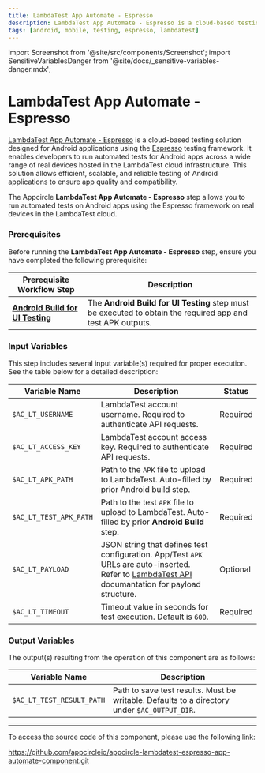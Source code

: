 ```yaml
---
title: LambdaTest App Automate - Espresso
description: LambdaTest App Automate - Espresso is a cloud-based testing solution tailored for Android applications using the Espresso testing framework.
tags: [android, mobile, testing, espresso, lambdatest]
---
```


import Screenshot from '@site/src/components/Screenshot';
import SensitiveVariablesDanger from '@site/docs/\_sensitive-variables-danger.mdx';

# LambdaTest App Automate - Espresso

[LambdaTest App Automate - Espresso](https://www.lambdatest.com/support/docs/getting-started-with-espresso-testing/) is a cloud-based testing solution designed for Android applications using the [Espresso](https://developer.android.com/training/testing/espresso) testing framework. It enables developers to run automated tests for Android apps across a wide range of real devices hosted in the LambdaTest cloud infrastructure. This solution allows efficient, scalable, and reliable testing of Android applications to ensure app quality and compatibility.

The Appcircle **LambdaTest App Automate - Espresso** step allows you to run automated tests on Android apps using the Espresso framework on real devices in the LambdaTest cloud.

### Prerequisites

Before running the **LambdaTest App Automate - Espresso** step, ensure you have completed the following prerequisite:

| Prerequisite Workflow Step                                                                                  | Description                                                                                                 |
| ----------------------------------------------------------------------------------------------------------- | ----------------------------------------------------------------------------------------------------------- |
| [**Android Build for UI Testing**](/workflows/android-specific-workflow-steps/android-build-for-ui-testing) | The **Android Build for UI Testing** step must be executed to obtain the required app and test APK outputs. |

<Screenshot url='https://cdn.appcircle.io/docs/assets/android-workflow-components-lambdatest-app-automate-espresso_0.png'/>

### Input Variables

This step includes several input variable(s) required for proper execution. See the table below for a detailed description:

<Screenshot url='https://cdn.appcircle.io/docs/assets/android-workflow-components-lambdatest-app-automate-espresso_1.png'/>

<SensitiveVariablesDanger />

| Variable Name             | Description                                                                                                                                                                                                                | Status   |
| ------------------------- | -------------------------------------------------------------------------------------------------------------------------------------------------------------------------------------------------------------------------- | -------- |
| `$AC_LT_USERNAME`         | LambdaTest account username. Required to authenticate API requests.                                                                                                                                                        | Required |
| `$AC_LT_ACCESS_KEY`       | LambdaTest account access key. Required to authenticate API requests.                                                                                                                                                      | Required |
| `$AC_LT_APK_PATH`            | Path to the `APK` file to upload to LambdaTest. Auto-filled by prior Android build step.                                                                                                                                 | Required |
| `$AC_LT_TEST_APK_PATH`       | Path to the test `APK` file to upload to LambdaTest. Auto-filled by prior **Android Build** step.                                                                                                                            | Required |
| `$AC_LT_PAYLOAD`          | JSON string that defines test configuration. App/Test `APK` URLs are auto-inserted. Refer to [LambdaTest API](https://www.lambdatest.com/support/docs/espresso-testing/#execute-your-first-test) documantation for payload structure. | Optional |
| `$AC_LT_TIMEOUT`          | Timeout value in seconds for test execution. Default is `600`.                                                                                                                                                             | Required |

### Output Variables

The output(s) resulting from the operation of this component are as follows:

| Variable Name             | Description                           |
| ------------------------- | ------------------------------------- |
| `$AC_LT_TEST_RESULT_PATH` | Path to save test results. Must be writable. Defaults to a directory under `$AC_OUTPUT_DIR`.                    |

---

To access the source code of this component, please use the following link:

https://github.com/appcircleio/appcircle-lambdatest-espresso-app-automate-component.git
